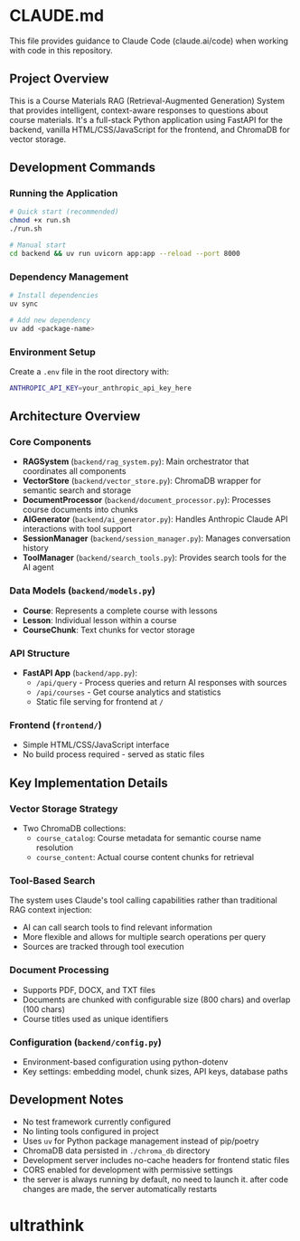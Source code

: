 # CLAUDE.md

This file provides guidance to Claude Code (claude.ai/code) when working with code in this repository.

## Project Overview

This is a Course Materials RAG (Retrieval-Augmented Generation) System that provides intelligent, context-aware responses to questions about course materials. It's a full-stack Python application using FastAPI for the backend, vanilla HTML/CSS/JavaScript for the frontend, and ChromaDB for vector storage.

## Development Commands

### Running the Application
```bash
# Quick start (recommended)
chmod +x run.sh
./run.sh

# Manual start
cd backend && uv run uvicorn app:app --reload --port 8000
```

### Dependency Management
```bash
# Install dependencies
uv sync

# Add new dependency
uv add <package-name>
```

### Environment Setup
Create a `.env` file in the root directory with:
```bash
ANTHROPIC_API_KEY=your_anthropic_api_key_here
```

## Architecture Overview

### Core Components
- **RAGSystem** (`backend/rag_system.py`): Main orchestrator that coordinates all components
- **VectorStore** (`backend/vector_store.py`): ChromaDB wrapper for semantic search and storage  
- **DocumentProcessor** (`backend/document_processor.py`): Processes course documents into chunks
- **AIGenerator** (`backend/ai_generator.py`): Handles Anthropic Claude API interactions with tool support
- **SessionManager** (`backend/session_manager.py`): Manages conversation history
- **ToolManager** (`backend/search_tools.py`): Provides search tools for the AI agent

### Data Models (`backend/models.py`)
- **Course**: Represents a complete course with lessons
- **Lesson**: Individual lesson within a course
- **CourseChunk**: Text chunks for vector storage

### API Structure
- **FastAPI App** (`backend/app.py`): 
  - `/api/query` - Process queries and return AI responses with sources
  - `/api/courses` - Get course analytics and statistics
  - Static file serving for frontend at `/`

### Frontend (`frontend/`)
- Simple HTML/CSS/JavaScript interface
- No build process required - served as static files

## Key Implementation Details

### Vector Storage Strategy
- Two ChromaDB collections:
  - `course_catalog`: Course metadata for semantic course name resolution
  - `course_content`: Actual course content chunks for retrieval

### Tool-Based Search
The system uses Claude's tool calling capabilities rather than traditional RAG context injection:
- AI can call search tools to find relevant information
- More flexible and allows for multiple search operations per query
- Sources are tracked through tool execution

### Document Processing
- Supports PDF, DOCX, and TXT files
- Documents are chunked with configurable size (800 chars) and overlap (100 chars)
- Course titles used as unique identifiers

### Configuration (`backend/config.py`)
- Environment-based configuration using python-dotenv
- Key settings: embedding model, chunk sizes, API keys, database paths

## Development Notes

- No test framework currently configured
- No linting tools configured in project
- Uses `uv` for Python package management instead of pip/poetry
- ChromaDB data persisted in `./chroma_db` directory
- Development server includes no-cache headers for frontend static files
- CORS enabled for development with permissive settings
- the server is always running by default, no need to launch it. after code changes are made, the server automatically restarts

# ultrathink
